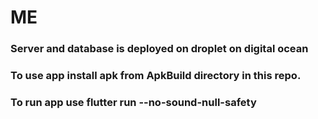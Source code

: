 # ME
### Server and database is deployed on droplet on digital ocean
### To use app install apk from ApkBuild directory in this repo.
### To run app use flutter run --no-sound-null-safety